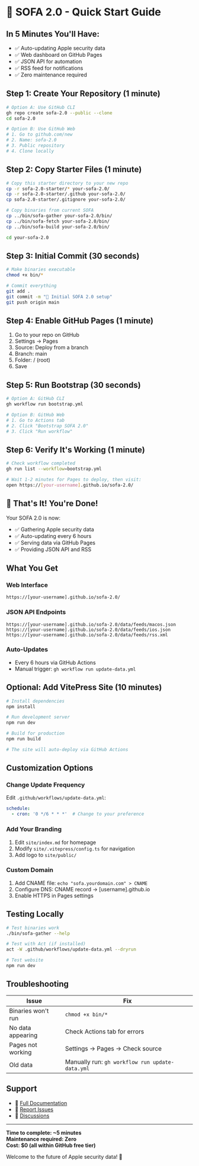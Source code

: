 # 🚀 SOFA 2.0 - Quick Start Guide

## In 5 Minutes You'll Have:
- ✅ Auto-updating Apple security data
- ✅ Web dashboard on GitHub Pages  
- ✅ JSON API for automation
- ✅ RSS feed for notifications
- ✅ Zero maintenance required

## Step 1: Create Your Repository (1 minute)

```bash
# Option A: Use GitHub CLI
gh repo create sofa-2.0 --public --clone
cd sofa-2.0

# Option B: Use GitHub Web
# 1. Go to github.com/new
# 2. Name: sofa-2.0
# 3. Public repository
# 4. Clone locally
```

## Step 2: Copy Starter Files (1 minute)

```bash
# Copy this starter directory to your new repo
cp -r sofa-2.0-starter/* your-sofa-2.0/
cp -r sofa-2.0-starter/.github your-sofa-2.0/
cp sofa-2.0-starter/.gitignore your-sofa-2.0/

# Copy binaries from current SOFA
cp ../bin/sofa-gather your-sofa-2.0/bin/
cp ../bin/sofa-fetch your-sofa-2.0/bin/
cp ../bin/sofa-build your-sofa-2.0/bin/

cd your-sofa-2.0
```

## Step 3: Initial Commit (30 seconds)

```bash
# Make binaries executable
chmod +x bin/*

# Commit everything
git add .
git commit -m "🎉 Initial SOFA 2.0 setup"
git push origin main
```

## Step 4: Enable GitHub Pages (1 minute)

1. Go to your repo on GitHub
2. Settings → Pages
3. Source: Deploy from a branch
4. Branch: main
5. Folder: / (root)
6. Save

## Step 5: Run Bootstrap (30 seconds)

```bash
# Option A: GitHub CLI
gh workflow run bootstrap.yml

# Option B: GitHub Web
# 1. Go to Actions tab
# 2. Click "Bootstrap SOFA 2.0"
# 3. Click "Run workflow"
```

## Step 6: Verify It's Working (1 minute)

```bash
# Check workflow completed
gh run list --workflow=bootstrap.yml

# Wait 1-2 minutes for Pages to deploy, then visit:
open https://[your-username].github.io/sofa-2.0/
```

## 🎉 That's It! You're Done!

Your SOFA 2.0 is now:
- ✅ Gathering Apple security data
- ✅ Auto-updating every 6 hours
- ✅ Serving data via GitHub Pages
- ✅ Providing JSON API and RSS

## What You Get

### Web Interface
```
https://[your-username].github.io/sofa-2.0/
```

### JSON API Endpoints
```
https://[your-username].github.io/sofa-2.0/data/feeds/macos.json
https://[your-username].github.io/sofa-2.0/data/feeds/ios.json
https://[your-username].github.io/sofa-2.0/data/feeds/rss.xml
```

### Auto-Updates
- Every 6 hours via GitHub Actions
- Manual trigger: `gh workflow run update-data.yml`

## Optional: Add VitePress Site (10 minutes)

```bash
# Install dependencies
npm install

# Run development server
npm run dev

# Build for production
npm run build

# The site will auto-deploy via GitHub Actions
```

## Customization Options

### Change Update Frequency
Edit `.github/workflows/update-data.yml`:
```yaml
schedule:
  - cron: '0 */6 * * *'  # Change to your preference
```

### Add Your Branding
1. Edit `site/index.md` for homepage
2. Modify `site/.vitepress/config.ts` for navigation
3. Add logo to `site/public/`

### Custom Domain
1. Add CNAME file: `echo "sofa.yourdomain.com" > CNAME`
2. Configure DNS: CNAME record → [username].github.io
3. Enable HTTPS in Pages settings

## Testing Locally

```bash
# Test binaries work
./bin/sofa-gather --help

# Test with Act (if installed)
act -W .github/workflows/update-data.yml --dryrun

# Test website
npm run dev
```

## Troubleshooting

| Issue | Fix |
|-------|-----|
| Binaries won't run | `chmod +x bin/*` |
| No data appearing | Check Actions tab for errors |
| Pages not working | Settings → Pages → Check source |
| Old data | Manually run: `gh workflow run update-data.yml` |

## Support

- 📖 [Full Documentation](./README.md)
- 🐛 [Report Issues](https://github.com/[your-username]/sofa-2.0/issues)
- 💬 [Discussions](https://github.com/[your-username]/sofa-2.0/discussions)

---

**Time to complete: ~5 minutes**  
**Maintenance required: Zero**  
**Cost: $0 (all within GitHub free tier)**

Welcome to the future of Apple security data! 🎉